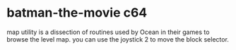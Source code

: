 # batman-the-movie c64
map utility is a dissection of routines used by Ocean in their games to browse the level map.
you can use the joystick 2 to move the block selector.


